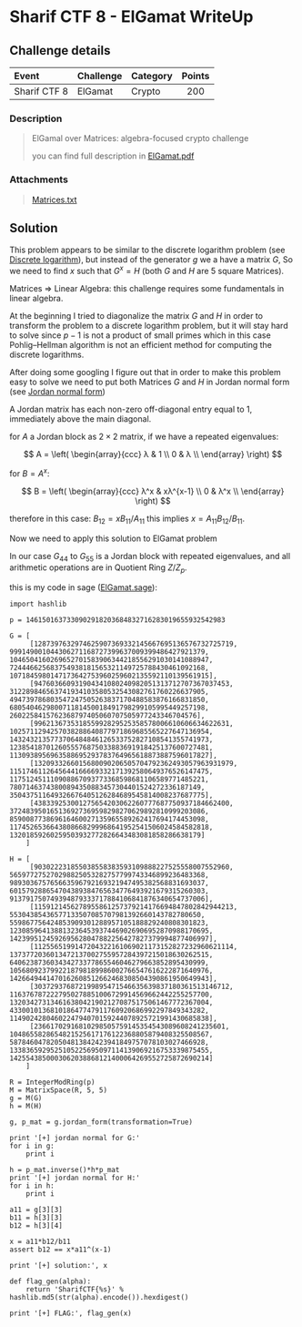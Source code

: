 # Sharif CTF 8 - ElGamat WriteUp
## Challenge details
|       Event        | Challenge | Category | Points  |
|:-------------------|:----------|:---------|:-------:|
| Sharif CTF 8       |ElGamat    |Crypto   |200      |

### Description
> ElGamal over Matrices: algebra-focused crypto challenge
>
> you can find full description in [ElGamat.pdf](ElGamat.pdf)
### Attachments
> [Matrices.txt](Matrices.txt)
## Solution

This problem appears to be similar to the discrete logarithm problem (see [Discrete logarithm](https://en.wikipedia.org/wiki/Discrete_logarithm)), but instead of the generator $g$ we a have a matrix $G$, So we need to find $x$ such that $G^x = H$ (both $G$ and $H$ are 5 square Matrices).

Matrices => Linear Algebra: this challenge requires some fundamentals in linear algebra.

At the beginning I tried to diagonalize the matrix $G$ and $H$ in order to transform the problem to a discrete logarithm problem, but it will stay hard to solve since $p-1$ is not a product of small primes which in this case Pohlig–Hellman algorithm is not an efficient method for computing the discrete logarithms.

After doing some googling I figure out that in order to make this problem easy to solve we need to put both Matrices $G$ and $H$ in Jordan normal form (see [Jordan normal form](https://en.wikipedia.org/wiki/Jordan_normal_form))

A Jordan matrix has each non-zero off-diagonal entry equal to $1$, immediately above the main diagonal.

for $A$ a Jordan block as $2\times2$ matrix, if we have a repeated eigenvalues:

$$
A = \left( \begin{array}{ccc}
λ & 1 \\
0 & λ \\
\end{array} \right)
$$

for $B = A^x$:

$$
B = \left( \begin{array}{ccc}
λ^x & xλ^{x-1} \\
0 & λ^x \\
\end{array} \right)
$$

therefore in this case: $B_{12} = xB_{11}/A_{11}$ this implies $x = A_{11}B_{12}/B_{11}$.

Now we need to apply this solution to ElGamat problem

In our case $G_{44}$ to $G_{55}$ is a Jordan block with repeated eigenvalues, and all arithmetic operations are in Quotient Ring $Z/Z_p$.

this is my code in sage ([ElGamat.sage](ElGamat.sage)):

```sage
import hashlib

p = 1461501637330902918203684832716283019655932542983

G = [
     [1287397632974625907369332145667695136576732725719,  999149001044306271168727399637009399486427921379,   1046504160269652701583906344218556291030141088947,  724446625683754938181565321149725788430461092168,    1071845980147173642753960259602135592110139561915],
     [947603660931904341080240982051313712707367037453,   312289846563741934103580532543082761760226637905,   494739786803547247505263837170488583876166831850,   680540462980071181450018491798299105995449257198,    2602258415762368797405060707505977243346704576],
     [996213673531855992829525358578006610606634622631,   1025711294257038288640877971869685565227647136954,  1432432135773706484846126533752827108541355741973,  1238541870126055576875033883691918425137600727481,   1130938956963588695293783764965618873887596017827],
     [1320933266015680090206505704792362493057963931979,  1151746112645644166669332171392580649376526147475,  117512451110908867093773368598681106589771485221,   78071463743800894350883457304401524272336187149,     350437511649326676405126284689545814008237687775],
     [438339253001275654203062260777687750937184662400,   372483950165136927369598298270629892810999203086,   859008773869616460027135965589262417694174453098,   1174526536643808668299968641952541506024584582818,   13201859260259503932772826643483081858286638179]
    ]

H = [
     [903022231855038558383593109888227525558007552960,   565977275270298825053282757799743346899236483368,   989303675765663596792169321947495382568831693037,   601579288654704389384765634776493921679315260303,    913791750749394879333717884106841876340654737006],
     [1159121456278955861257379214176694847802842944213,  55304385436577133507085707981392660143782780650,    559867756424853909301288957105188829240808301823,   1230859641388132364539374469026906952870988170695,   1423995124592695628047882256427827379994877406997],
     [1125565199147204322161069021173152827232960621114,  1373772036013472137002755957284397215018630262515,  640623873603434273377865546046279663852895430999,   1056809237992218798189986002766547616222871640976,   1426649441470162608512662468308504390861950649943],
     [303729376872199895471546635639837180361513146712,   1163767872227950278851006729914569662442255257700,  1320342731346163804219021270875175061467772367004,  433001013681018647747911760920686992297849343282,    1149024280460224794070159244078925721991430685838],
     [23661702916810298505759145354543089608241235601,    1048655828654821525617176122368805879408325508567,  587846047820504813842423941849757078103027466928,   1338365929525105225695097114139069216753339875455,   1425543850003062038868121400064269552725872690214]
    ]

R = IntegerModRing(p)
M = MatrixSpace(R, 5, 5)
g = M(G)
h = M(H)

g, p_mat = g.jordan_form(transformation=True)

print '[+] jordan normal for G:'
for i in g:
    print i

h = p_mat.inverse()*h*p_mat
print '[+] jordan normal for H:'
for i in h:
    print i

a11 = g[3][3]
b11 = h[3][3]
b12 = h[3][4]

x = a11*b12/b11
assert b12 == x*a11^(x-1)

print '[+] solution:', x

def flag_gen(alpha):
	return 'SharifCTF{%s}' % hashlib.md5(str(alpha).encode()).hexdigest()

print '[+] FLAG:', flag_gen(x)
```

<script type="text/javascript" async
  src="https://cdnjs.cloudflare.com/ajax/libs/mathjax/2.7.2/MathJax.js?config=TeX-MML-AM_CHTML">
</script>
